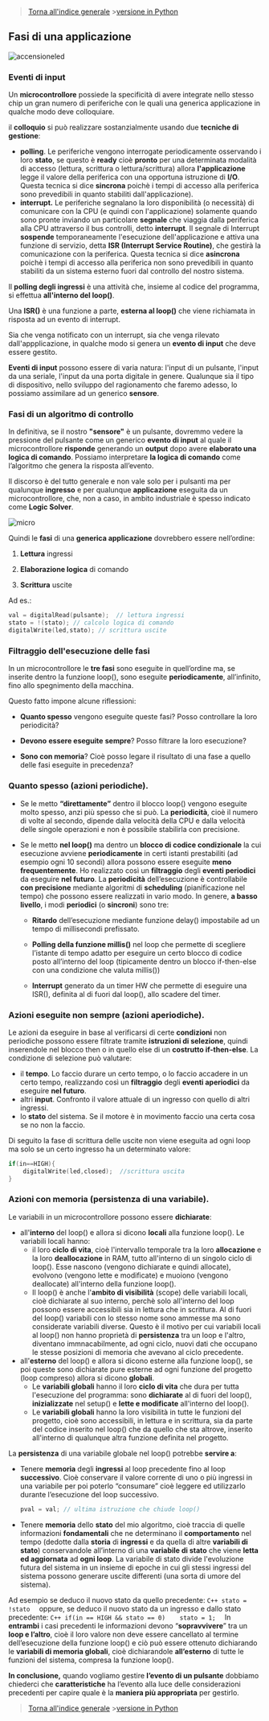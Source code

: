 


>[Torna all'indice generale](index.md) >[versione in Python](fasigenericapy.md)
## **Fasi di una applicazione**

![accensioneled](accensioneled.png)

### **Eventi di input**

Un **microcontrollore** possiede la specificità di avere integrate nello stesso chip un gran numero di periferiche con le quali una generica applicazione in qualche modo deve colloquiare.

il **colloquio** si può realizzare sostanzialmente usando due **tecniche di gestione**:
- **polling**. Le periferiche vengono interrogate periodicamente osservando i loro **stato**, se questo è **ready** cioè **pronto** per una determinata modalità di accesso (lettura, scrittura o lettura/scrittura) allora **l'applicazione** legge il valore della periferica con una opportuna istruzione di **I/O**. Questa tecnica si dice **sincrona** poichè i tempi di accesso alla periferica sono prevedibili in quanto stabiliti dall'applicazione).
- **interrupt.** Le periferiche segnalano la loro disponibilità (o necessità) di comunicare con la CPU (e quindi con l'applicazione) solamente quando sono pronte inviando un particolare **segnale** che viaggia dalla periferica alla CPU attraverso il bus controlli, detto **interrupt**. Il segnale di Interrupt **sospende** temporaneamente l'esecuzione dell'applicazione e attiva una funzione di servizio, detta **ISR (Interrupt Service Routine)**, che gestirà la comunicazione con la periferica. Questa tecnica si dice **asincrona** poichè i tempi di accesso alla periferica non sono prevedibili in quanto stabiliti da un sistema esterno fuori dal controllo del nostro sistema.

Il **polling degli ingressi** è una attività che, insieme al codice del programma, si effettua **all'interno del loop()**.

Una **ISR()** è una funzione a parte, **esterna al loop()** che viene richiamata in risposta ad un evento di interrupt.

Sia che venga notificato con un interrupt, sia che venga rilevato dall'appplicazione, in qualche modo si genera un **evento di input** che deve essere gestito. 

**Eventi di input** possono essere di varia natura: l'input di un pulsante, l'input da una seriale, l'input da una porta digitale in genere. Qualunque sia il tipo di dispositivo, nello sviluppo del ragionamento che faremo adesso, lo possiamo assimilare ad un generico **sensore**.

### **Fasi di un  algoritmo di controllo**

In definitiva, se il nostro **"sensore"** è un pulsante, dovremmo vedere la pressione del pulsante come un generico **evento di input** al quale il microcontrollore **risponde** generando un **output** dopo avere **elaborato una logica di comando**. Possiamo interpretare **la logica di comando** come l’algoritmo che genera la risposta all’evento.

Il discorso è del tutto generale e non vale solo per i pulsanti ma per qualunque **ingresso** e per qualunque **applicazione** eseguita da un microcontrollore, che, non a caso, in ambito industriale è spesso indicato come **Logic Solver**.

![micro](micro.png)

Quindi le **fasi** di una **generica applicazione** dovrebbero essere nell’ordine:

1. **Lettura** ingressi

2.  **Elaborazione logica** di comando

3. **Scrittura** uscite

Ad es.:
```C++
val = digitalRead(pulsante);  // lettura ingressi
stato = !(stato); // calcolo logica di comando
digitalWrite(led,stato); // scrittura uscite
```

### **Filtraggio dell'esecuzione delle fasi**

In un microcontrollore le **tre fasi** sono eseguite in quell’ordine ma, se inserite dentro la funzione loop(), sono eseguite **periodicamente**, all’infinito, fino allo spegnimento della macchina.

Questo fatto impone alcune riflessioni:

- **Quanto spesso** vengono eseguite queste fasi? Posso controllare la loro periodicità?

- **Devono** **essere eseguite** **sempre**? Posso filtrare la loro esecuzione?

- **Sono con memoria**? Cioè posso legare il risultato di una fase a quello delle fasi eseguite in precedenza?

### **Quanto spesso (azioni periodiche)**.

- Se le metto **“direttamente”** dentro il blocco loop() vengono eseguite molto spesso, anzi più spesso che si può. La **periodicità**, cioè il numero di volte al secondo, dipende dalla velocità della CPU e dalla velocità delle singole operazioni e non è possibile stabilirla con precisione.

- Se le metto **nel loop()** ma dentro un **blocco di codice condizionale** la cui esecuzione avviene **periodicamente** in certi istanti prestabiliti (ad esempio ogni 10 secondi) allora possono essere eseguite **meno frequentemente**. Ho realizzato così un **filtraggio** degli **eventi periodici** da eseguire **nel futuro**. La **periodicità** dell’esecuzione è controllabile **con precisione** mediante algoritmi di **scheduling** (pianificazione nel tempo) che possono essere realizzati in vario modo. In genere, **a basso livello**, i modi **periodici** (o **sincroni**) sono tre:

  -  **Ritardo** dell’esecuzione mediante funzione delay() impostabile ad un tempo di millisecondi prefissato.

  -  **Polling della funzione millis()** nel loop che permette di scegliere l’istante di tempo adatto per eseguire un certo blocco di codice posto all’interno del loop (tipicamente dentro un blocco if-then-else con una condizione che valuta millis())

   - **Interrupt** generato da un timer HW che permette di eseguire una ISR(), definita al di fuori dal loop(), allo scadere del timer.

### **Azioni eseguite non sempre (azioni aperiodiche)**.

Le azioni da eseguire in base al verificarsi di certe **condizioni** non periodiche possono essere filtrate tramite **istruzioni di selezione**, quindi inserendole nel blocco then o in quello else di un **costrutto if-then-else**. La condizione di selezione può valutare:
- il **tempo**. Lo faccio durare un certo tempo, o lo faccio accadere in un certo tempo, realizzando così un **filtraggio** degli **eventi aperiodici** da eseguire **nel futuro**.
- altri **input**. Confronto il valore attuale di un ingresso con quello di altri ingressi.
- lo **stato** del sistema. Se il motore è in movimento faccio una certa cosa se no non la faccio. 

Di seguito la fase di scrittura delle uscite non viene eseguita ad ogni loop ma solo se un certo ingresso ha un determinato valore:
```C++
if(in==HIGH){
	digitalWrite(led,closed);  //scrittura uscita
}
```
### **Azioni con memoria (persistenza di una variabile)**. 

Le variabili in un microcontrollore possono essere **dichiarate**:
- all'**interno** del loop() e allora si dicono **locali** alla funzione loop(). Le variabili locali hanno:
	- il loro **ciclo di vita**, cioè l'intervallo temporale tra la loro **allocazione** e la loro **deallocazione** in RAM, tutto all'interno di un singolo ciclo di loop(). Esse nascono (vengono dichiarate e quindi allocate), evolvono (vengono lette e modificate) e muoiono (vengono deallocate) all'interno della funzione loop().
	- Il loop() è anche l'**ambito di visibilità** (scope) delle variabili locali, cioè dichiarate al suo interno, perchè solo all'interno del loop possono essere accessibili sia in lettura che in scrittura. Al di fuori del loop() variabili con lo stesso nome sono ammesse ma sono considerate variabili diverse. Questo è il motivo per cui variabili locali al loop() non hanno proprietà di **persistenza** tra un loop e l'altro, diventano immnacabilmente, ad ogni ciclo, nuovi dati che occupano le stesse posizioni di memoria che avevano al ciclo precedente.
- all'**esterno** del loop() e allora si dicono esterne alla funzione loop(), se poi queste sono dichiarate pure esterne ad ogni funzione del progetto (loop compreso) allora si dicono **globali**. 
     - Le **variabili globali** hanno il loro **ciclo di vita** che dura per tutta l'esecuzione del programma: sono **dichiarate** al di fuori del loop(), **inizializzate** nel setup() e **lette e modificate** all'interno del loop().
     - Le **variabili globali** hanno la loro visibilità in tutte le funzioni del progetto, cioè sono accessibili, in lettura e in scrittura, sia da parte del codice inserito nel loop() che da quello che sta altrove, inserito all'interno di qualunque altra funzione definita nel progetto.
   
La **persistenza** di una variabile globale nel loop() potrebbe **servire a**:
- Tenere **memoria** degli **ingressi** al loop precedente fino al loop **successivo**. Cioè conservare il valore corrente di uno o più ingressi in una variabile per poi poterlo “consumare” cioè leggere ed utilizzarlo durante l’esecuzione del loop successivo.
	```C++
	pval = val; // ultima istruzione che chiude loop()
	```
- Tenere **memoria** dello **stato** del mio algoritmo, cioè traccia di quelle informazioni **fondamentali** che ne determinano il **comportamento** nel tempo (dedotte dalla **storia** di **ingressi** e da quella di altre **variabili di stato**) conservandole all’interno di una **variabile di stato** che viene **letta ed aggiornata** ad **ogni loop**. La variabile di stato divide l'evoluzione futura del sistema in un insieme di epoche in cui gli stessi ingressi del sistema possono generare uscite differenti (una sorta di umore del sistema).

Ad esempio se deduco il nuovo stato da quello precedente:
	```C++
	stato = !stato 
	```
	oppure, se deduco il nuovo stato da un ingresso e dallo stato precedente:
	```C++
	if(in == HIGH && stato == 0) 	stato = 1; 
	```
In **entrambi** i casi precedenti le informazioni devono “**sopravvivere**” tra un **loop e l’altro**, cioè il loro valore non deve essere cancellato al termine dell’esecuzione della funzione loop() e ciò può essere ottenuto dichiarando le **variabili di memoria globali**, cioè dichiarandole **all’esterno** di tutte le funzioni del sistema, compresa la funzione loop().

**In conclusione,** quando vogliamo gestire **l’evento di un pulsante** dobbiamo chiederci che **caratteristiche** ha l’evento alla luce delle considerazioni precedenti per capire quale è la **maniera più appropriata** per gestirlo.

>[Torna all'indice generale](index.md) >[versione in Python](fasigenericapy.md)
<!--stackedit_data:
eyJoaXN0b3J5IjpbMjc5MDE0MzUzXX0=
-->
